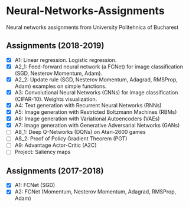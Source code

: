 # Neural-Networks-Assignments
Neural networks assignments from University Politehnica of Bucharest

## Assignments (2018-2019)
- [x] A1: Linear regression. Logistic regression.
- [x] A2_1: Feed-forward neural network (a FCNet) for image classification (SGD, Nesterov Momentum, Adam).
- [x] A2_2: Update rule (SGD, Nesterov Momentum, Adagrad, RMSProp, Adam) examples on simple functions.
- [x] A3: Convolutional Neural Networks (CNNs) for image classification (CIFAR-10). Weights visualization.
- [x] A4: Text generation with Recurrent Neural Networks (RNNs)
- [x] A5: Image generation with Restricted Boltzmann Machines (RBMs)
- [x] A6: Image generation with Variational Autoencoders (VAEs)
- [x] A7: Image generation with Generative Adversarial Networks (GANs)
- [ ] A8_1: Deep Q-Networks (DQNs) on Atari-2600 games
- [ ] A8_2: Proof of Policy Gradient Theorem (PGT)
- [ ] A9: Advantage Actor-Critic (A2C)
- [ ] Project: Saliency maps

## Assignments (2017-2018)
- [x] A1: FCNet (SGD)
- [x] A2: FCNet (Momentum, Nesterov Momentum, Adagrad, RMSProp, Adam)
